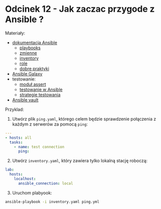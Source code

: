 # Odcinek 12 - Jak zaczac przygode z Ansible ?

Materiały:
- [dokumentacja Ansible](https://docs.ansible.com/)
  - [playbooks](https://docs.ansible.com/ansible/latest/playbook_guide/playbooks_intro.html)
  - [zmienne](https://docs.ansible.com/ansible/latest/playbook_guide/playbooks_variables.html)
  - [inventory](https://docs.ansible.com/ansible/latest/inventory_guide/intro_inventory.html)
  - [role](https://docs.ansible.com/ansible/latest/playbook_guide/playbooks_reuse_roles.html)
  - [dobre praktyki](https://docs.ansible.com/ansible/latest/tips_tricks/ansible_tips_tricks.html)
- [Ansible Galaxy](https://galaxy.ansible.com/)
- testowanie:
  - [moduł assert](https://docs.ansible.com/ansible/latest/collections/ansible/builtin/assert_module.html)
  - [testowanie w Ansible](https://docs.ansible.com/ansible/latest/dev_guide/testing.html)
  - [strategie testowania](https://docs.ansible.com/ansible/latest/reference_appendices/test_strategies.html)
- [Ansible vault](https://docs.ansible.com/ansible/latest/vault_guide/index.html)

Przyklad:

1. Utwórz plik `ping.yaml`, którego celem będzie sprawdzenie połączenia z każdym z serwerów za pomocą `ping`:

```yaml
---
- hosts: all
  tasks:
    - name: test connection
      ping:
```

2. Utwórz `inventory.yaml`, który zawiera tylko lokalną stację roboczą:

```yaml
lab:
  hosts:
    localhost:
      ansible_connection: local
```

3. Uruchom plabyook:

```bash
ansible-playbook -i inventory.yaml ping.yml
```